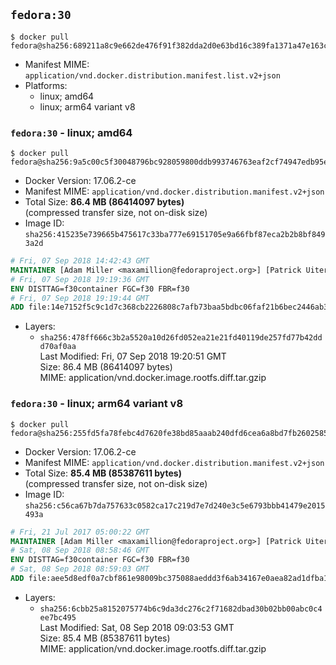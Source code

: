 ## `fedora:30`

```console
$ docker pull fedora@sha256:689211a8c9e662de476f91f382dda2d0e63bd16c389fa1371a47e163c4eb32ab
```

-	Manifest MIME: `application/vnd.docker.distribution.manifest.list.v2+json`
-	Platforms:
	-	linux; amd64
	-	linux; arm64 variant v8

### `fedora:30` - linux; amd64

```console
$ docker pull fedora@sha256:9a5c00c5f30048796bc928059800ddb993746763eaf2cf74947edb95e1651ae5
```

-	Docker Version: 17.06.2-ce
-	Manifest MIME: `application/vnd.docker.distribution.manifest.v2+json`
-	Total Size: **86.4 MB (86414097 bytes)**  
	(compressed transfer size, not on-disk size)
-	Image ID: `sha256:415235e739665b475617c33ba777e69151705e9a66fbf87eca2b2b8bf8493a2d`

```dockerfile
# Fri, 07 Sep 2018 14:42:43 GMT
MAINTAINER [Adam Miller <maxamillion@fedoraproject.org>] [Patrick Uiterwijk <patrick@puiterwijk.org>]
# Fri, 07 Sep 2018 19:19:36 GMT
ENV DISTTAG=f30container FGC=f30 FBR=f30
# Fri, 07 Sep 2018 19:19:44 GMT
ADD file:14e7152f5c9c1d7c368cb2226808c7afb73baa5bdbc06faf21b6bec2446ab314 in / 
```

-	Layers:
	-	`sha256:478ff666c3b2a5520a10d26fd052ea21e21fd40119de257fd77b42ddd70af0aa`  
		Last Modified: Fri, 07 Sep 2018 19:20:51 GMT  
		Size: 86.4 MB (86414097 bytes)  
		MIME: application/vnd.docker.image.rootfs.diff.tar.gzip

### `fedora:30` - linux; arm64 variant v8

```console
$ docker pull fedora@sha256:255fd5fa78febc4d7620fe38bd85aaab240dfd6cea6a8bd7fb2602585246d066
```

-	Docker Version: 17.06.2-ce
-	Manifest MIME: `application/vnd.docker.distribution.manifest.v2+json`
-	Total Size: **85.4 MB (85387611 bytes)**  
	(compressed transfer size, not on-disk size)
-	Image ID: `sha256:c56ca67b7da757633c0582ca17c219d7e7d240e3c5e6793bbb41479e2015493a`

```dockerfile
# Fri, 21 Jul 2017 05:00:22 GMT
MAINTAINER [Adam Miller <maxamillion@fedoraproject.org>] [Patrick Uiterwijk <patrick@puiterwijk.org>]
# Sat, 08 Sep 2018 08:58:46 GMT
ENV DISTTAG=f30container FGC=f30 FBR=f30
# Sat, 08 Sep 2018 08:59:03 GMT
ADD file:aee5d8edf0a7cbf861e98009bc375088aeddd3f6ab34167e0aea82ad1dfba113 in / 
```

-	Layers:
	-	`sha256:6cbb25a8152075774b6c9da3dc276c2f71682dbad30b02bb00abc0c4ee7bc495`  
		Last Modified: Sat, 08 Sep 2018 09:03:53 GMT  
		Size: 85.4 MB (85387611 bytes)  
		MIME: application/vnd.docker.image.rootfs.diff.tar.gzip
